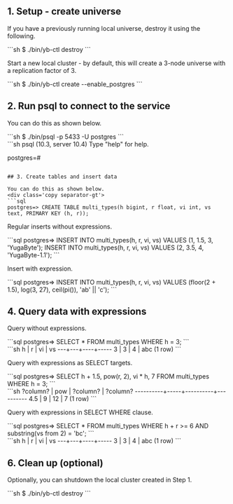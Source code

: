 ## 1. Setup - create universe

If you have a previously running local universe, destroy it using the following.
<div class='copy separator-dollar'>
```sh
$ ./bin/yb-ctl destroy
```
</div>

Start a new local cluster - by default, this will create a 3-node universe with a replication factor of 3. 
<div class='copy separator-dollar'>
```sh
$ ./bin/yb-ctl create --enable_postgres
```
</div>

## 2. Run psql to connect to the service

You can do this as shown below.
<div class='copy separator-dollar'>
```sh
$ ./bin/psql -p 5433 -U postgres
```
</div>
```sh
psql (10.3, server 10.4)
Type "help" for help.

postgres=#
```

## 3. Create tables and insert data

You can do this as shown below.
<div class='copy separator-gt'>
```sql
postgres=> CREATE TABLE multi_types(h bigint, r float, vi int, vs text, PRIMARY KEY (h, r));
```
</div>

Regular inserts without expressions.
<div class='copy separator-gt'>
```sql
postgres=> INSERT INTO multi_types(h, r, vi, vs) VALUES (1, 1.5, 3, 'YugaByte');
INSERT INTO multi_types(h, r, vi, vs) VALUES (2, 3.5, 4, 'YugaByte-1.1');
```
</div>

Insert with expression.
<div class='copy separator-gt'>
```sql
postgres=> INSERT INTO multi_types(h, r, vi, vs) VALUES (floor(2 + 1.5), log(3, 27), ceil(pi()), 'ab' || 'c');
```
</div>

## 4. Query data with expressions

Query without expressions.
<div class='copy separator-gt'>
```sql
postgres=> SELECT * FROM multi_types WHERE h = 3;
```
</div>
```sh
 h | r | vi | vs  
---+---+----+-----
 3 | 3 |  4 | abc
(1 row)
```

Query with expressions as SELECT targets.
<div class='copy separator-gt'>
```sql
postgres=> SELECT h + 1.5, pow(r, 2), vi * h, 7 FROM multi_types WHERE h = 3;
```
</div>
```sh
?column? | pow | ?column? | ?column? 
----------+-----+----------+----------
      4.5 |   9 |       12 |        7
(1 row)
```

Query with expressions in SELECT WHERE clause.
<div class='copy separator-gt'>
```sql
postgres=> SELECT * FROM multi_types WHERE h + r >= 6 AND substring(vs from 2) = 'bc';
```
</div>
```sh
 h | r | vi | vs
---+---+----+-----
 3 | 3 |  4 | abc
(1 row)
```

## 6. Clean up (optional)

Optionally, you can shutdown the local cluster created in Step 1.
<div class='copy separator-dollar'>
```sh
$ ./bin/yb-ctl destroy
```
</div>
